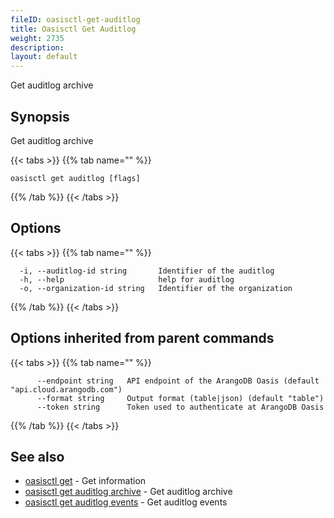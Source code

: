 ```yaml
---
fileID: oasisctl-get-auditlog
title: Oasisctl Get Auditlog
weight: 2735
description: 
layout: default
---
```

Get auditlog archive

## Synopsis

Get auditlog archive

{{< tabs >}}
{{% tab name="" %}}
```
oasisctl get auditlog [flags]
```
{{% /tab %}}
{{< /tabs >}}

## Options

{{< tabs >}}
{{% tab name="" %}}
```
  -i, --auditlog-id string       Identifier of the auditlog
  -h, --help                     help for auditlog
  -o, --organization-id string   Identifier of the organization
```
{{% /tab %}}
{{< /tabs >}}

## Options inherited from parent commands

{{< tabs >}}
{{% tab name="" %}}
```
      --endpoint string   API endpoint of the ArangoDB Oasis (default "api.cloud.arangodb.com")
      --format string     Output format (table|json) (default "table")
      --token string      Token used to authenticate at ArangoDB Oasis
```
{{% /tab %}}
{{< /tabs >}}

## See also

* [oasisctl get]()	 - Get information
* [oasisctl get auditlog archive](oasisctl-get-auditlog-archive)	 - Get auditlog archive
* [oasisctl get auditlog events](oasisctl-get-auditlog-events)	 - Get auditlog events


